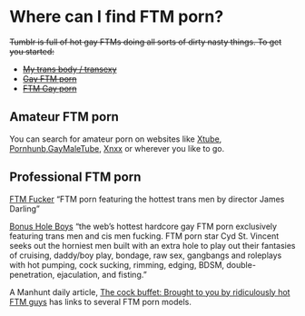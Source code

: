 # Where can I find FTM porn?

~~Tumblr is full of hot gay FTMs doing all sorts of dirty nasty things. To get you started:~~

  * ~~<a href="http://transexy.tumblr.com/">My trans body / transexy</a>~~
  * ~~<a href="http://gayftmpornblr.tumblr.com/">Gay FTM porn</a>~~
  * ~~[FTM Gay porn](http://ftmgayporn.tumblr.com/)~~

## Amateur FTM porn

You can search for amateur porn on websites like [Xtube](http://www.xtube.com/search/video/100052561-ftm-gay), <a href="http://www.pornhub.com/gay/video/search?search=ftm">Pornhunb</a>,[GayMaleTube](http://www.gaymaletube.com/search/gay+ftm/), <a href="http://www.xnxx.com/?k=gay+ftm">Xnxx</a> or wherever you like to go.

## Professional FTM porn

[FTM Fucker](http://ftmfucker.com/gay-ftm-porn/) “FTM porn featuring the hottest trans men by director James Darling”

[Bonus Hole Boys](http://bonusholeboys.com/site/) “the web’s hottest hardcore gay FTM porn exclusively featuring trans men and cis men fucking. FTM porn star Cyd St. Vincent seeks out the horniest men built with an extra hole to play out their fantasies of cruising, daddy/boy play, bondage, raw sex, gangbangs and roleplays with hot pumping, cock sucking, rimming, edging, BDSM, double-penetration, ejaculation, and fisting.”

A Manhunt daily article, [The cock buffet: Brought to you by ridiculously hot FTM guys](http://manhuntdaily.com/2015/02/the-cock-buffet-brought-to-you-by-ridiculously-hot-ftm-guys/) has links to several FTM porn models.
